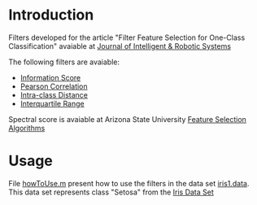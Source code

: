 # Introduction

Filters developed for the article "Filter Feature Selection for One-Class Classification" avaiable at [Journal of Intelligent & Robotic Systems](http://link.springer.com/article/10.1007%2Fs10846-014-0101-2)

The following filters are avaiable:

- [Information Score](InformationScore.m)
- [Pearson Correlation](PearsonCorrelation.m)
- [Intra-class Distance](IntraClassDistance.m)
- [Interquartile Range](InterquartileRange.m)

Spectral score is avaiable at Arizona State University [Feature Selection Algorithms](http://featureselection.asu.edu/software.php)

# Usage

File [howToUse.m](howToUse.m) present how to use the filters in the data set [iris1.data](iris1.data). This data set represents class "Setosa" from the [Iris Data Set](https://archive.ics.uci.edu/ml/datasets/Iris)
